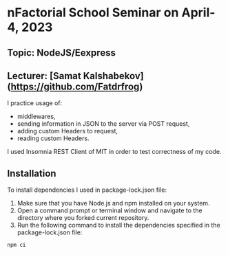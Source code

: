 # nFactorial School Seminar on April-4, 2023

## Topic: NodeJS/Eexpress
## Lecturer: [Samat Kalshabekov] (https://github.com/Fatdrfrog)

I practice usage of:
- middlewares, 
- sending information in JSON to the server via POST request,
- adding custom Headers to request,
- reading custom Headers.

I used Insomnia REST Client of MIT in order to test correctness of my code.


## Installation
To install dependencies I used in package-lock.json file:
1. Make sure that you have Node.js and npm installed on your system.
2. Open a command prompt or terminal window and navigate to the directory where you forked current repository.
3. Run the following command to install the dependencies specified in the package-lock.json file:
```
npm ci
```
